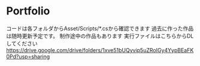 # Portfolio
コードは各フォルダからAsset/Scripts/*.csから確認できます
過去に作った作品は随時更新予定です。
制作途中の作品もあります
実行ファイルはこちらからDLしてください
https://drive.google.com/drive/folders/1xve51bUQyvip5uZRoIGy4YypBEaFK0Pd?usp=sharing
